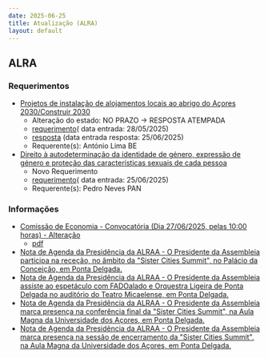 ```yaml
---
date: 2025-06-25
title: Atualização (ALRA)
layout: default
---
```

## ALRA

### Requerimentos

* [Projetos de instalação de alojamentos locais ao abrigo do Açores 2030/Construir 2030](http://base.alra.pt:82/4DACTION/w_pesquisa_registo/4/8834)
  * Alteração do estado: NO PRAZO → RESPOSTA ATEMPADA
  * [requerimento](http://base.alra.pt:82/Doc_Req/XIIIreque352.pdf)( data entrada: 28/05/2025)
  * [resposta](http://base.alra.pt:82/Doc_Req/XIIIrequeresp352.pdf) (data entrada resposta: 25/06/2025)
  * Requerente(s): António Lima BE
* [Direito à autodeterminação da identidade de género, expressão de género e proteção das características sexuais de cada pessoa](http://base.alra.pt:82/4DACTION/w_pesquisa_registo/4/8865)
  * Novo Requerimento
  * [requerimento](http://base.alra.pt:82/Doc_Req/XIIIreque370.pdf)( data entrada: 25/06/2025)
  * Requerente(s): Pedro Neves PAN

### Informações

* [Comissão de Economia - Convocatória (Dia 27/06/2025, pelas 10:00 horas) - Alteração](http://base.alra.pt:82/4DACTION/w_pesquisa_registo/8/21805)
  * [pdf](http://base.alra.pt:82/Doc_Noticias/NI21805.pdf)
* [Nota de Agenda da Presidência da ALRAA - O Presidente da Assembleia participa na receção, no âmbito da "Sister Cities Summit", no Palácio da Conceição, em Ponta Delgada.](http://base.alra.pt:82/4DACTION/w_pesquisa_registo/8/21806)
* [Nota de Agenda da Presidência da ALRAA - O Presidente da Assembleia assiste ao espetáculo com FADOalado e Orquestra Ligeira de Ponta Delgada no auditório do Teatro Micaelense, em Ponta Delgada.](http://base.alra.pt:82/4DACTION/w_pesquisa_registo/8/21807)
* [Nota de Agenda da Presidência da ALRAA - O Presidente da Assembleia marca presença na conferência final da "Sister Cities Summit", na Aula Magna da Universidade dos Açores, em Ponta Delgada.](http://base.alra.pt:82/4DACTION/w_pesquisa_registo/8/21808)
* [Nota de Agenda da Presidência da ALRAA - O Presidente da Assembleia marca presença na sessão de encerramento da "Sister Cities Summit", na Aula Magna da Universidade dos Açores, em Ponta Delgada.](http://base.alra.pt:82/4DACTION/w_pesquisa_registo/8/21809)
